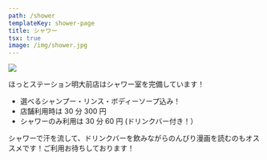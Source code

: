 ```yaml
---
path: /shower
templateKey: shower-page
title: シャワー
tsx: true
image: /img/shower.jpg
---
```

![](/img/shower.jpg)

ほっとステーション明大前店はシャワー室を完備しています！

* 選べるシャンプー・リンス・ボディーソープ込み！
* 店舗利用時は 30 分 300 円
* シャワーのみ利用は 30 分 60 円 (ドリンクバー付き！）

シャワーで汗を流して、ドリンクバーを飲みながらのんびり漫画を読むのもオススメです！ご利用お待ちしております！
